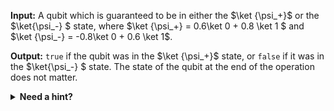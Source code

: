 **Input:** A qubit which is guaranteed to be in either the $\ket {\psi_+}$ or the $\ket{\psi_-} $ state, where $\ket {\psi_+} = 0.6\ket 0 + 0.8 \ket 1 $ and $\ket {\psi_-} = -0.8\ket 0 + 0.6 \ket 1$.

**Output:** `true` if the qubit was in the $\ket {\psi_+}$ state, or `false` if it was in the $\ket{\psi_-} $ state. The state of the qubit at the end of the operation does not matter.

<details>
<summary><strong>Need a hint?</strong></summary>
A suitable $R_y$ rotation can be used to go from the computational basis $\{ \ket 0, \ket 1 \}$ to the $\{ \ket{\psi_+}, \ket{\psi_-} \}$ basis and vice versa.
</details>
